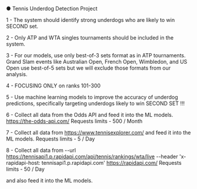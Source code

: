 ● Tennis Underdog Detection Project 

1 - The system should identify strong underdogs who are likely to win SECOND set.

2 - Only ATP and WTA singles tournaments should be included in the system.

3 - For our models, use only best-of-3 sets format as in ATP tournaments. Grand Slam events like Australian Open, French Open, Wimbledon, and US Open use best-of-5 sets but we will exclude those formats from our analysis.

4 - FOCUSING ONLY on ranks 101-300

5 - Use machine learning models to improve the accuracy of underdog predictions, specifically targeting underdogs likely to win SECOND SET !!!

6 - Collect all data from the Odds API and feed it into the ML models.
https://the-odds-api.com/
Requests limits - 500 / Month

7 - Collect all data from https://www.tennisexplorer.com/ and feed it into the ML models.
Requests limits - 5 / Day

8 - Collect all data from 	--url https://tennisapi1.p.rapidapi.com/api/tennis/rankings/wta/live 
	                        --header 'x-rapidapi-host: tennisapi1.p.rapidapi.com' 
                          https://rapidapi.com/
Requests limits - 50 / Day
    
and also feed it into the ML models.
